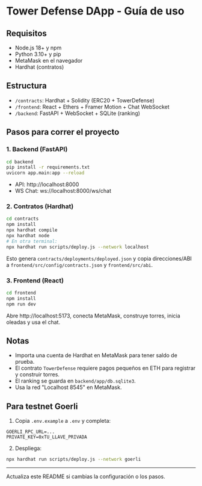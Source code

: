 # Tower Defense DApp - Guía de uso

## Requisitos
- Node.js 18+ y npm
- Python 3.10+ y pip
- MetaMask en el navegador
- Hardhat (contratos)

## Estructura
- `/contracts`: Hardhat + Solidity (ERC20 + TowerDefense)
- `/frontend`: React + Ethers + Framer Motion + Chat WebSocket
- `/backend`: FastAPI + WebSocket + SQLite (ranking)

## Pasos para correr el proyecto

### 1. Backend (FastAPI)
```bash
cd backend
pip install -r requirements.txt
uvicorn app.main:app --reload
```
- API: http://localhost:8000
- WS Chat: ws://localhost:8000/ws/chat

### 2. Contratos (Hardhat)
```bash
cd contracts
npm install
npx hardhat compile
npx hardhat node
# En otra terminal:
npx hardhat run scripts/deploy.js --network localhost
```
Esto genera `contracts/deployments/deployed.json` y copia direcciones/ABI a `frontend/src/config/contracts.json` y `frontend/src/abi`.

### 3. Frontend (React)
```bash
cd frontend
npm install
npm run dev
```
Abre http://localhost:5173, conecta MetaMask, construye torres, inicia oleadas y usa el chat.

## Notas
- Importa una cuenta de Hardhat en MetaMask para tener saldo de prueba.
- El contrato `TowerDefense` requiere pagos pequeños en ETH para registrar y construir torres.
- El ranking se guarda en `backend/app/db.sqlite3`.
- Usa la red "Localhost 8545" en MetaMask.

## Para testnet Goerli
1. Copia `.env.example` a `.env` y completa:
```
GOERLI_RPC_URL=...
PRIVATE_KEY=0xTU_LLAVE_PRIVADA
```
2. Despliega:
```bash
npx hardhat run scripts/deploy.js --network goerli
```

---

Actualiza este README si cambias la configuración o los pasos.
